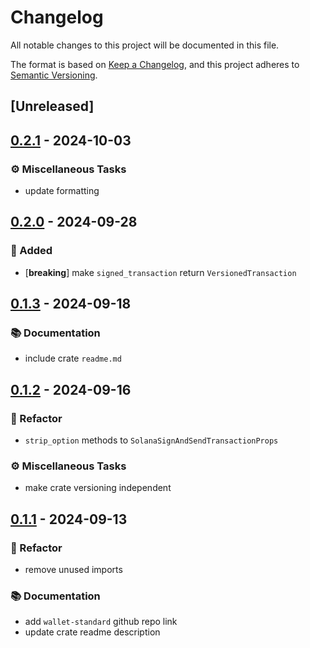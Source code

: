 # Changelog

All notable changes to this project will be documented in this file.

The format is based on [Keep a Changelog](https://keepachangelog.com/en/1.0.0/),
and this project adheres to [Semantic Versioning](https://semver.org/spec/v2.0.0.html).

## [Unreleased]

## [0.2.1](https://github.com/ifiokjr/wasm_solana/compare/wallet_standard@v0.2.0...wallet_standard@v0.2.1) - 2024-10-03

### <!-- 7 -->⚙️ Miscellaneous Tasks

- update formatting

## [0.2.0](https://github.com/ifiokjr/wasm_solana/compare/wallet_standard@v0.1.3...wallet_standard@v0.2.0) - 2024-09-28

### <!-- 0 -->🎉 Added

- [**breaking**] make `signed_transaction` return `VersionedTransaction`

## [0.1.3](https://github.com/ifiokjr/wasm_solana/compare/wallet_standard@v0.1.2...wallet_standard@v0.1.3) - 2024-09-18

### <!-- 3 -->📚 Documentation

- include crate `readme.md`

## [0.1.2](https://github.com/ifiokjr/wasm_solana/compare/wallet_standard@v0.1.1...wallet_standard@v0.1.2) - 2024-09-16

### <!-- 2 -->🚜 Refactor

- `strip_option` methods to `SolanaSignAndSendTransactionProps`

### <!-- 7 -->⚙️ Miscellaneous Tasks

- make crate versioning independent

## [0.1.1](https://github.com/ifiokjr/wasm_solana/compare/wallet_standard@v0.1.0...wallet_standard@v0.1.1) - 2024-09-13

### <!-- 2 -->🚜 Refactor

- remove unused imports

### <!-- 3 -->📚 Documentation

- add `wallet-standard` github repo link
- update crate readme description
